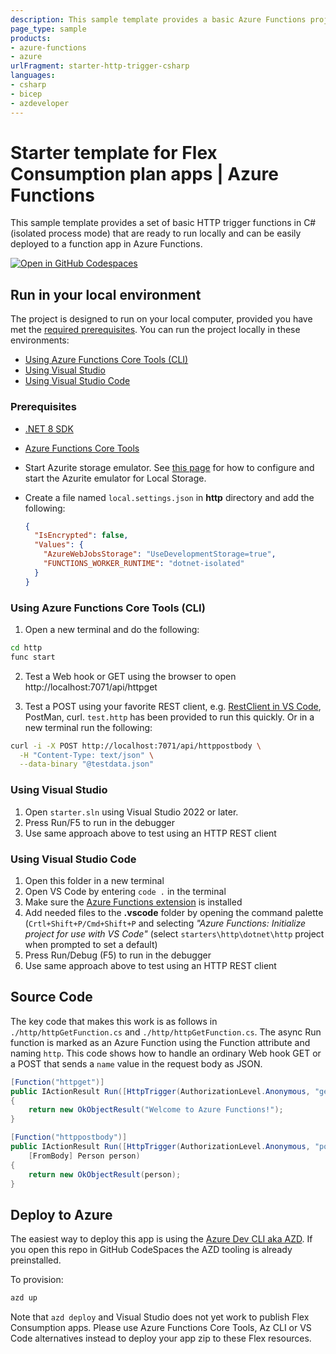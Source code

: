 ```yaml
---
description: This sample template provides a basic Azure Functions project in C# (HTTP triggers) that's ready to run locally and can be easily deployed to Azure.
page_type: sample
products:
- azure-functions
- azure
urlFragment: starter-http-trigger-csharp
languages:
- csharp
- bicep
- azdeveloper
---
```


# Starter template for Flex Consumption plan apps | Azure Functions

This sample template provides a set of basic HTTP trigger functions in C# (isolated process mode) that are ready to run locally and can be easily deployed to a function app in Azure Functions.  

[![Open in GitHub Codespaces](https://github.com/codespaces/badge.svg)](https://github.com/codespaces/new?hide_repo_select=true&ref=main&repo=575770869)

## Run in your local environment

The project is designed to run on your local computer, provided you have met the [required prerequisites](#prerequisites). You can run the project locally in these environments:

+ [Using Azure Functions Core Tools (CLI)](#using-azure-functions-core-tools-cli)
+ [Using Visual Studio](#using-visual-studio)
+ [Using Visual Studio Code](#using-visual-studio-code)

### Prerequisites

+ [.NET 8 SDK](https://dotnet.microsoft.com/download/dotnet/8.0) 
+ [Azure Functions Core Tools](https://learn.microsoft.com/azure/azure-functions/functions-run-local?tabs=v4%2Cmacos%2Ccsharp%2Cportal%2Cbash#install-the-azure-functions-core-tools)
+ Start Azurite storage emulator. See [this page](https://learn.microsoft.com/azure/storage/common/storage-use-azurite) for how to configure and start the Azurite emulator for Local Storage.
+ Create a file named `local.settings.json` in **http** directory and add the following:

  ```json
  {
    "IsEncrypted": false,
    "Values": {
      "AzureWebJobsStorage": "UseDevelopmentStorage=true",
      "FUNCTIONS_WORKER_RUNTIME": "dotnet-isolated"
    }
  }
  ```

### Using Azure Functions Core Tools (CLI)

1) Open a new terminal and do the following:

```bash
cd http
func start
```

2) Test a Web hook or GET using the browser to open http://localhost:7071/api/httpget

3) Test a POST using your favorite REST client, e.g. [RestClient in VS Code](https://marketplace.visualstudio.com/items?itemName=humao.rest-client), PostMan, curl.  `test.http` has been provided to run this quickly.
Or in a new terminal run the following:

```bash
curl -i -X POST http://localhost:7071/api/httppostbody \
  -H "Content-Type: text/json" \
  --data-binary "@testdata.json"
```

### Using Visual Studio

1) Open `starter.sln` using Visual Studio 2022 or later.
2) Press Run/F5 to run in the debugger
3) Use same approach above to test using an HTTP REST client

### Using Visual Studio Code

1) Open this folder in a new terminal
2) Open VS Code by entering `code .` in the terminal
3) Make sure the [Azure Functions extension](https://marketplace.visualstudio.com/items?itemName=ms-azuretools.vscode-azurefunctions) is installed
4) Add needed files to the **.vscode** folder by opening the command palette (`Crtl+Shift+P/Cmd+Shift+P` and selecting *"Azure Functions: Initialize project for use with VS Code"* (select `starters\http\dotnet\http` project when prompted to set a default)
5) Press Run/Debug (F5) to run in the debugger
6) Use same approach above to test using an HTTP REST client

## Source Code

The key code that makes this work is as follows in `./http/httpGetFunction.cs` and `./http/httpGetFunction.cs`.  The async Run function is marked as an Azure Function using the Function attribute and naming `http`.  This code shows how to handle an ordinary Web hook GET or a POST that sends
a `name` value in the request body as JSON.  

```csharp
[Function("httpget")]
public IActionResult Run([HttpTrigger(AuthorizationLevel.Anonymous, "get")] HttpRequest req)
{
    return new OkObjectResult("Welcome to Azure Functions!");
}
```

```csharp
[Function("httppostbody")]        
public IActionResult Run([HttpTrigger(AuthorizationLevel.Anonymous, "post")] HttpRequest req,
    [FromBody] Person person)
{
    return new OkObjectResult(person);
}
```

## Deploy to Azure

The easiest way to deploy this app is using the [Azure Dev CLI aka AZD](https://aka.ms/azd).  If you open this repo in GitHub CodeSpaces the AZD tooling is already preinstalled.

To provision:

```bash
azd up
```

Note that `azd deploy` and Visual Studio does not yet work to publish Flex Consumption apps. Please use Azure Functions Core Tools, Az CLI or VS Code alternatives instead to deploy your app zip to these Flex resources.
